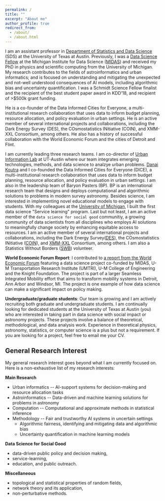 ```yaml
---
permalink: /
title: ""
excerpt: "About me"
author_profile: true
redirect_from: 
  - /about/
  - /about.html
---
```



I am an assistant professor in [Department of Statistics and Data Science](https://stat.utexas.edu/) (SDS) at the University of Texas at Austin. Previously, I was a [Data Science Fellow](https://midas.umich.edu/fellows/) at the Michigan Institute for Data Science ([MIDAS](https://midas.umich.edu/)) and received my PhD in physics and scientific computing from the University of Michigan. My research contributes to the fields of astroinformatics and urban informatics; and is focused on understanding and mitigating the unexpected and not-well understood consequences of AI models, including algorithmic bias and uncertainty quantification. I was a Schmidt Science Fellow finalist and the recipient of the best student paper award in KDD’18, and recipient of >$500k grant funding. 

He is a co-founder of the Data Informed Cities for Everyone, a multi-institutional research collaboration that uses data to inform budget planning, resource allocation, and policy evaluation in urban settings. He is an active member of several international projects and collaborations, including the Dark Energy Survey (DES), the COsmostatistics INitiative (COIN), and XMM-XXL Consortium, among others. He also has a history of successful collaboration with the World Economic Forum and the cities of Detroit and Flint.

I am currently leading three research teams. I am co-director of [Urban Information Lab](https://soa.utexas.edu/node/7701) at UT-Austin where our team integrates emerging technologies, methods, and data science to analzye urban problems. [Danai Koutra](https://web.eecs.umich.edu/~dkoutra/) and I co-founded the Data Informed Cities for Everyone (DICE), a multi-institutional research collaboration that uses data to inform budget planning, resource allocation, and policy evaluation in urban settings. I am also in the leadership team of Baryon Pasters (BP). BP is an international research team that designs and deploys computational and algorithmic solutions to problems in modern survey astronomy. Besides science, I am interested in implementing novel educational models to engage with students. With my colleagues at the [University of Michigan](https://www.umich.edu/), I built the first data science "Service learning" program. Last but not least, I am an active member of the ``data science for social good`` communitiy, a growing community of data scientists from all disciplines who employs AI solutions to meaningfully change society by enhancing equitable access to resources. I am an active member of several international projects and collaborations, including the Dark Energy Survey([DES](https://www.darkenergysurvey.org/)), the COsmostatistics INitiative ([COIN](https://cosmostatistics-initiative.org/)), and [XMM-XXL](http://irfu.cea.fr/xxl) Consortium, among others. I am also a Statistics Without Borders ([SWB](https://swb.wildapricot.org/)) volunteer. 

**World Economic Forum Report**: I contributed to [a report from the World Economic Forum](https://www.weforum.org/reports/digitizing-and-transforming-mobility-systems-lessons-from-the-detroit-region) featuring a data science project co-funded by MIDAS, U-M Transportation Research Institute (UMTRI), U-M College of Engineering and the Knight Foundation. The project is part of a larger Seamless Integrated Mobility effort that aims to transform mobility systems in Detroit, Ann Arbor and Windsor, MI. The project is one example of how data science can make a significant impact on policy making. 

**Undergraduate/graduate students**: Our team is growing and I am actively recruiting both graduate and undergraduate students. I am continually looking for dedicated students at the University of Texas at Austin (*you*) who are interested in taking part in data science with social impact or astronomy projects. These projects involve a balance of theoretical, methodological, and data analysis work. Experience in theoretical physics, astronomy, statistics, or computer science is a plus but not a requirement. If you are looking for a project, feel free to email me your CV.


General Research Interest
------
My general research interest goes beyond what I am currently focused on. Here is a non-exhaustive list of my research interests:


**Main Research**

- Urban informatics -- AI-support systems for decision-making and resource allocation tasks 
- Astroinformatics -- Data-driven and machine learning solutions for problems in astronomy 
- Computation -- Computational and approximate methods in statistical inference 
- Methodology -- Fair and trustworthy AI systems in uncertain settings 
  - Algorithmic fairness, identifying and mitigating data and algorithmic bias 
  - Uncertainty quantification in machine learning models 
  

**Data Science for Social Good**

- data-driven public policy and decision making,
- service-learning,
- education, and public outreach.

**Miscellaneous** 

- topological and statistical properties of random fields,
- network theory and its application,
- non-perturbative methods.


